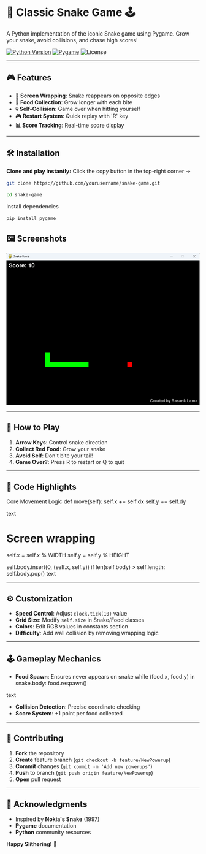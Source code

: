 # 🐍 Classic Snake Game 🕹️

A Python implementation of the iconic Snake game using Pygame. Grow your snake, avoid collisions, and chase high scores!

[![Python Version](https://img.shields.io/badge/Python-3.7+-blue?logo=python)](https://python.org)
[![Pygame](https://img.shields.io/badge/Pygame-2.0+-green?logo=python)](https://pygame.org)
![License](https://img.shields.io/badge/License-MIT-red)

---

## 🎮 Features

- **🔄 Screen Wrapping**: Snake reappears on opposite edges
- **🍎 Food Collection**: Grow longer with each bite
- **💀 Self-Collision**: Game over when hitting yourself
- **🎮 Restart System**: Quick replay with 'R' key
- **📊 Score Tracking**: Real-time score display

---

## 🛠️ Installation

**Clone and play instantly:**
Click the copy button in the top-right corner →
```bash
git clone https://github.com/yourusername/snake-game.git 
```
```bash
cd snake-game
```

Install dependencies
```bash
pip install pygame
```

## 🖼️ Screenshots

![Gameplay](Snake_game.png) 

---


## 🚀 How to Play

1. **Arrow Keys**: Control snake direction
2. **Collect Red Food**: Grow your snake
3. **Avoid Self**: Don't bite your tail!
4. **Game Over?**: Press R to restart or Q to quit

---

## 🧠 Code Highlights

Core Movement Logic
def move(self):
self.x += self.dx
self.y += self.dy

text
# Screen wrapping
self.x = self.x % WIDTH
self.y = self.y % HEIGHT

self.body.insert(0, (self.x, self.y))
if len(self.body) > self.length:
    self.body.pop()
text

---

## ⚙️ Customization

- **Speed Control**: Adjust `clock.tick(10)` value
- **Grid Size**: Modify `self.size` in Snake/Food classes
- **Colors**: Edit RGB values in constants section
- **Difficulty**: Add wall collision by removing wrapping logic

---

## 🕹️ Gameplay Mechanics

- **Food Spawn**: Ensures never appears on snake
while (food.x, food.y) in snake.body:
food.respawn()

text
- **Collision Detection**: Precise coordinate checking
- **Score System**: +1 point per food collected

---

## 🤝 Contributing

1. **Fork** the repository
2. **Create** feature branch (`git checkout -b feature/NewPowerup`)
3. **Commit** changes (`git commit -m 'Add new powerups'`)
4. **Push** to branch (`git push origin feature/NewPowerup`)
5. **Open** pull request

---

## 🙌 Acknowledgments

- Inspired by **Nokia's Snake** (1997)
- **Pygame** documentation
- **Python** community resources

**Happy Slithering!** 🚀